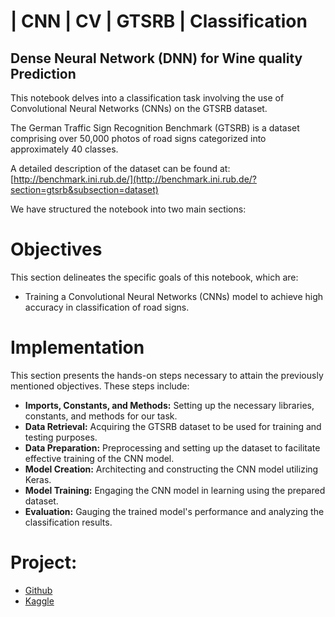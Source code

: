 # | CNN | CV | GTSRB | Classification
## Dense Neural Network (DNN) for Wine quality Prediction

This notebook delves into a classification task involving the use of Convolutional Neural Networks (CNNs) on the GTSRB dataset.

The German Traffic Sign Recognition Benchmark (GTSRB) is a dataset comprising over 50,000 photos of road signs categorized into approximately 40 classes.

A detailed description of the dataset can be found at: [http://benchmark.ini.rub.de/](http://benchmark.ini.rub.de/?section=gtsrb&subsection=dataset)

We have structured the notebook into two main sections:

# Objectives
This section delineates the specific goals of this notebook, which are:

- Training a Convolutional Neural Networks (CNNs) model to achieve high accuracy in classification of road signs.

# Implementation
This section presents the hands-on steps necessary to attain the previously mentioned objectives. These steps include:

- **Imports, Constants, and Methods:** Setting up the necessary libraries, constants, and methods for our task.
- **Data Retrieval:** Acquiring the GTSRB dataset to be used for training and testing purposes.
- **Data Preparation:** Preprocessing and setting up the dataset to facilitate effective training of the CNN model.
- **Model Creation:** Architecting and constructing the CNN model utilizing Keras.
- **Model Training:** Engaging the CNN model in learning using the prepared dataset.
- **Evaluation:** Gauging the trained model's performance and analyzing the classification results.

# Project:

- [Github](https://github.com/YanSteph/CNN-GTSRB-Classification-with-Convolutional-Neural-Networks/blob/main/cnn-gtsrb-classification-with-cnn.ipynb)
- [Kaggle](https://www.kaggle.com/code/yannicksteph/cnn-gtsrb-classification-with-cnn/notebook)

